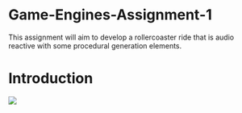 # Game-Engines-Assignment-1
This assignment will aim to develop a rollercoaster ride that is audio reactive with some procedural generation elements. 
# Introduction 
![](README_Pictures/Audiosurf%20example.jpg)
